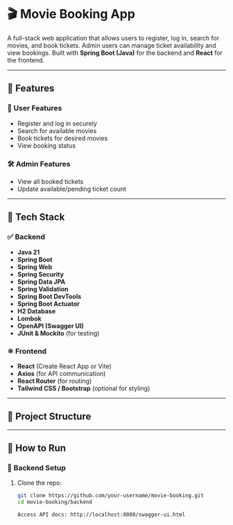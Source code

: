 # 🎬 Movie Booking App

A full-stack web application that allows users to register, log in, search for movies, and book tickets. Admin users can manage ticket availability and view bookings. Built with **Spring Boot (Java)** for the backend and **React** for the frontend.

---

## 📌 Features

### 👤 User Features
- Register and log in securely
- Search for available movies
- Book tickets for desired movies
- View booking status

### 🛠️ Admin Features
- View all booked tickets
- Update available/pending ticket count

---

## 🧱 Tech Stack

### ✅ Backend
- **Java 21**
- **Spring Boot**
- **Spring Web**
- **Spring Security**
- **Spring Data JPA**
- **Spring Validation**
- **Spring Boot DevTools**
- **Spring Boot Actuator**
- **H2 Database** 
- **Lombok**
- **OpenAPI (Swagger UI)**
- **JUnit & Mockito** (for testing)

### ⚛️ Frontend
- **React** (Create React App or Vite)
- **Axios** (for API communication)
- **React Router** (for routing)
- **Tailwind CSS / Bootstrap** (optional for styling)

---

## 📁 Project Structure


---

## 🚀 How to Run

### 🔧 Backend Setup

1. Clone the repo:
   ```bash
   git clone https://github.com/your-username/movie-booking.git
   cd movie-booking/backend

   Access API docs: http://localhost:8080/swagger-ui.html
